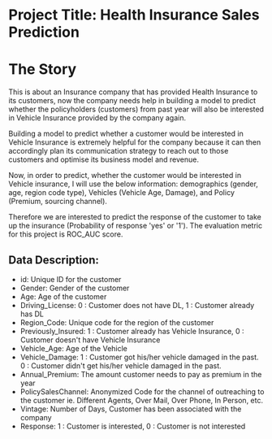 # Project Title: Health Insurance Sales Prediction
# The Story
This is about an Insurance company that has provided Health Insurance to its customers, now the company needs help in building a model to predict whether the policyholders (customers) from past year will also be interested in Vehicle Insurance provided by the company again.

Building a model to predict whether a customer would be interested in Vehicle Insurance is extremely helpful for the company because it can then accordingly plan its communication strategy to reach out to those customers and optimise its business model and revenue.

Now, in order to predict, whether the customer would be interested in Vehicle insurance, I will use the below information: demographics (gender, age, region code type), Vehicles (Vehicle Age, Damage), and Policy (Premium, sourcing channel).

Therefore we are interested to predict the response of the customer to take up the insurance (Probability of response 'yes' or '1'). The evaluation metric for this project is ROC_AUC score.

## Data Description:
- id: Unique ID for the customer
- Gender: Gender of the customer
- Age: Age of the customer
- Driving_License: 0 : Customer does not have DL, 1 : Customer already has DL
- Region_Code: Unique code for the region of the customer
- Previously_Insured: 1 : Customer already has Vehicle Insurance, 0 : Customer doesn't have Vehicle Insurance
- Vehicle_Age: Age of the Vehicle
- Vehicle_Damage: 1 : Customer got his/her vehicle damaged in the past. 0 : Customer didn't get his/her vehicle damaged in the past.
- Annual_Premium: The amount customer needs to pay as premium in the year
- PolicySalesChannel: Anonymized Code for the channel of outreaching to the customer ie. Different Agents, Over Mail, Over Phone, In Person, etc.
- Vintage: Number of Days, Customer has been associated with the company
- Response: 1 : Customer is interested, 0 : Customer is not interested
